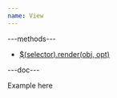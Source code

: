 ```yaml
---
name: View
---
```


---methods---

* [$(selector).render(obj, opt)](/script/view#render)

---doc---

Example here